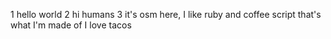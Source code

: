 1 hello world
2 hi humans 
3 it's osm here, I like ruby and coffee script that's what I'm made of
I love tacos 
